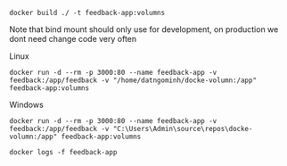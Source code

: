 ```
docker build ./ -t feedback-app:volumns
```

Note that bind mount should only use for development, on production we dont need change code very often

Linux

```
docker run -d --rm -p 3000:80 --name feedback-app -v feedback:/app/feedback -v "/home/datngominh/docke-volumn:/app" feedback-app:volumns
```

Windows

```
docker run -d --rm -p 3000:80 --name feedback-app -v feedback:/app/feedback -v "C:\Users\Admin\source\repos\docke-volumn:/app" feedback-app:volumns
```

```
docker logs -f feedback-app
```
